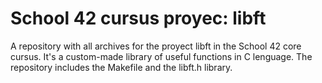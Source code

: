 # School 42 cursus proyec: libft
A repository with all archives for the proyect libft in the School 42 core cursus. It's a custom-made library of useful functions in C lenguage. The repository includes the Makefile and the libft.h library.
